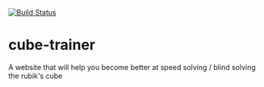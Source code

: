 [![Build Status](https://travis-ci.org/hjaltisan/cube-trainer.svg?branch=master)](https://travis-ci.org/hjaltisan/cube-trainer)

# cube-trainer
A website that will help you become better at speed solving / blind solving the rubik's cube
